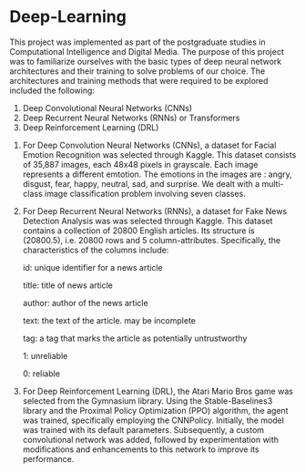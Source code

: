 # Deep-Learning
This project was implemented as part of the postgraduate studies in Computational Intelligence and Digital Media. 
The purpose of this project was to familiarize ourselves with the basic types of deep neural network architectures and their training to solve problems of our choice. The architectures and training methods that were required to be explored included the following:

1) Deep Convolutional Neural Networks (CNNs)
2) Deep Recurrent Neural Networks (RNNs) or Transformers
3) Deep Reinforcement Learning (DRL)

1. For Deep Convolution Neural Networks (CNNs), a dataset for Facial Emotion Recognition was selected through  Kaggle. This dataset consists of 35,887 images, each 48x48 pixels in grayscale. Each image represents a different
emtotion. The emotions in the images are : angry, disgust, fear, happy, neutral, sad, and surprise. We dealt with a multi-class image classification problem involving seven classes.

2. For Deep Recurrent Neural Networks (RNNs), a dataset for Fake News Detection Analysis was  was selected through Kaggle. This dataset contains a collection of 20800 English articles. Its structure is (20800.5),
i.e. 20800 rows and 5 column-attributes. Specifically, the characteristics of the columns include:

    id: unique identifier for a news article
 
   title: title of news article
 
   author: author of the news article
 
   text: the text of the article. may be incomplete
 
   tag: a tag that marks the article as potentially untrustworthy
 
   1: unreliable
 
   0: reliable
3. For Deep Reinforcement Learning (DRL), the Atari Mario Bros game was selected from the Gymnasium library. Using the Stable-Baselines3 library and the Proximal Policy Optimization (PPO) algorithm, the agent was trained, specifically employing the CNNPolicy. Initially, the model was trained with its default parameters. Subsequently, a custom convolutional network was added, followed by experimentation with modifications and enhancements to this network to improve its performance.
